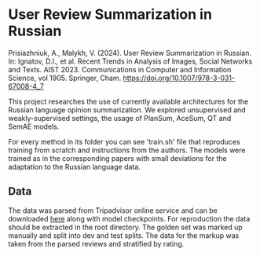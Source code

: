 # User Review Summarization in Russian

Prisiazhniuk, A., Malykh, V. (2024). User Review Summarization in Russian. In: Ignatov, D.I., et al. Recent Trends in Analysis of Images, Social Networks and Texts. AIST 2023. Communications in Computer and Information Science, vol 1905. Springer, Cham. https://doi.org/10.1007/978-3-031-67008-4_7

This project researches the use of currently available architectures for the Russian language opinion summarization. We explored unsupervised and weakly-supervised settings, the usage of PlanSum, AceSum, QT and SemAE models.

For every method in its folder you can see 'train.sh' file that reproduces training from scratch and instructions from the authors. The models were trained as in the corresponding papers with small deviations for the adaptation to the Russian language data.

## Data 
The data was parsed from Tripadvisor
online service and can be downloaded [here](https://drive.google.com/drive/folders/1sT22ORCqC_JCdMpIlqA1SmIZHDoYRKP1?usp=sharing) along with model checkpoints. For reproduction the data should be extracted in the root directory.
The golden set was marked up manually and split into dev and test splits. The data for the markup was taken from the parsed reviews and stratified by rating.
